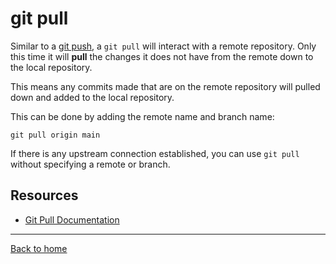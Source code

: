 # git pull 

Similar to a [git push](./PUSH.md), a `git pull` will interact with a remote repository. 
Only this time it will **pull** the changes it does not have from the remote down to the local repository.

This means any commits made that are on the remote repository will pulled down and added to the local repository. 

This can be done by adding the remote name and branch name: 
```
git pull origin main 
```

If there is any upstream connection established, you can use `git pull` without specifying a remote or branch.

## Resources 

- [Git Pull Documentation](https://git-scm.com/docs/git-pull)

---

[Back to home](../README.md)